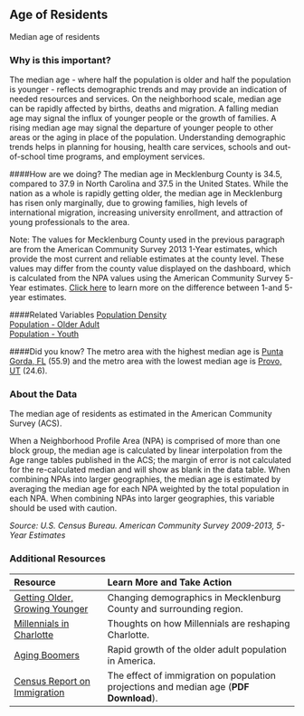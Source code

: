 ## Age of Residents
Median age of residents 

### Why is this important?
The median age - where half the population is older and half the population is younger - reflects demographic trends and may provide an indication of needed resources and services. On the neighborhood scale, median age can be rapidly affected by births, deaths and migration. A falling median age may signal the influx of younger people or the growth of families. A rising median age may signal the departure of younger people to other areas or the aging in place of the population. Understanding demographic trends helps in planning for housing, health care services, schools and out-of-school time programs, and employment services. 

####How are we doing?
The median age in Mecklenburg County is 34.5, compared to 37.9 in North Carolina and 37.5 in the United States. While the nation as a whole is rapidly getting older, the median age in Mecklenburg has risen only marginally, due to growing families, high levels of international migration, increasing university enrollment, and attraction of young professionals to the area.

Note: The values for Mecklenburg County used in the previous paragraph are from the American Community Survey 2013 1-Year estimates, which provide the most current and reliable estimates at the county level. These values may differ from the county value displayed on the dashboard, which is calculated from the NPA values using the American Community Survey 5-Year estimates. [Click here](http://www.census.gov/acs/www/guidance_for_data_users/estimates/) to learn more on the difference between 1-and 5-year estimates.

####Related Variables
<a href="javascript:void(0)" onclick="model.metricId = 'm47'">Population Density</a>  
<a href="javascript:void(0)" onclick="model.metricId = 'm13'">Population - Older Adult</a>  
<a href="javascript:void(0)" onclick="model.metricId = 'm12'">Population - Youth</a>  

####Did you know?
The  metro area with the  highest median age is [Punta Gorda, FL](http://www.ci.punta-gorda.fl.us/) (55.9) and the metro area with the lowest median age is [Provo, UT](http://www.provo.org/) (24.6).

### About the Data
The median age of residents as estimated in the American Community Survey (ACS). 
 
When a Neighborhood Profile Area (NPA) is comprised of more than one block group, the median age is calculated by linear interpolation from the Age range tables published in the ACS; the margin of error is not calculated for the re-calculated median and will show as blank in the data table. When combining NPAs into larger geographies, the median age is estimated by averaging the median age for each NPA weighted by the total population in each NPA. When combining NPAs into larger geographies, this variable should be used with caution.

_Source: U.S. Census Bureau. American Community Survey <span tabindex="1000" class="meta-definition" data-toggle="popover" data-title="Why 2009-2013 not 2013?" data-content="Data labeled 2009-2013 describe average conditions reported through the American Community Survey (ACS) during the period of January 2009 through December 2013. The Census collects ACS data from only a small sample of households every month. For reliable small-area estimates, the Census compiles five years of ACS data, which are used in the Quality of Life Explorer.">2009-2013</span>, 5-Year Estimates_  


### Additional Resources

|Resource | Learn More and Take Action | 
|:--- | :--- |
|[Getting Older, Growing Younger](http://ui.uncc.edu/story/census-2011-charlotte-region-age-change) | Changing demographics in Mecklenburg County and surrounding region.
|[Millennials in Charlotte](http://www.bizjournals.com/charlotte/print-edition/2014/07/11/from-how-they-work-to-where-they-live-millennials.html?page=all)| Thoughts on how Millennials are reshaping Charlotte.
|[Aging Boomers](https://www.census.gov/newsroom/releases/archives/aging_population/cb10-72.html) | Rapid growth of the older adult population in America.
|[Census Report on Immigration](http://www.census.gov/population/projections/files/analytical-document09.pdf) | The effect of immigration on population projections and median age (**PDF Download**).
